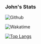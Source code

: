 ### John's Stats

![Github](https://github-readme-stats.vercel.app/api?username=J0hnRjr&count_private=true&show_icons=true&include_all_commits=true&theme=transparent)

![Wakatime](https://github-readme-stats.vercel.app/api/wakatime?username=j0hnRjr&layout=compact&theme=algolia)

[![Top Langs](https://github-readme-stats.vercel.app/api/top-langs/?username=j0hnRjr&count_private=true&include_all_commits=true&theme=transparent)](https://github.com/anuraghazra/github-readme-stats)
